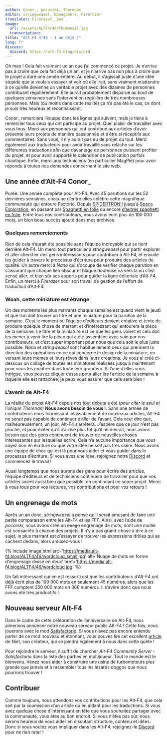```yaml
---
author: Conor_, pocarski, Therenas
editor: stringweasel, Nanogamer7, Firerazer
translator: Firerazer, bev
image:
  url: /assets/ALTF4/46/thumbnail.jpg
  transcription:
title: "Alt-F4 n°46 - 1 an déjà !"
lang: fr
discuss:
  discord: https://alt-f4.blog/discord
---
```


Oh man ! Cela fait vraiment un an que j’ai commencé ce projet. Je n’arrive pas à croire que cela fait déjà un an, et je n’arrive pas non plus à croire que le projet a duré une année entière. Au début, il s’agissait juste d’une idée stupide que je voulais essayer et voir où elle irait, sans vraiment m’attendre à ce qu’elle devienne un véritable projet avec des dizaines de personnes contribuant régulièrement. Elle aurait probablement disparue au bout de quelques semaines sans l’intervention régulière de très nombreuses personnes. Mais (du moins dans cette réalité) ça n’a pas été le cas, ce dont je suis très heureux et reconnaissant.

Conor_ remerciera l’équipe dans les lignes qui suivent, mais je tiens à remercier tous ceux qui ont participé au projet. Quel plaisir de travailler avec vous tous. Merci aux personnes qui ont contribué aux articles d’avoir présenté leurs projets de manière passionnée et d’être si réceptifs aux commentaires. Sans vous, il n’y aurait pas eu de projet du tout. Merci également aux traducteurs pour avoir travaillé sans relâche sur les différentes traductions afin que davantage de personnes puissent profiter du projet, et pour avoir supporté le calendrier de publication parfois chaotique. Enfin, merci aux techniciens (en particulier MagPie) pour avoir répondu à toutes nos demandes concernant le site web.

## Une année d’Alt-F4 <author>Conor_</author>

Purée. Une année complète pour Alt-F4. Avec 45 parutions sur les 52 dernières semaines, chacune d’entre elles célèbre cette magnifique communauté qui entoure Factorio. Depuis [SPIDERTRON!!](https://alt-f4.blog/fr/ALTF4-2/) jusqu’à [Space Exploration](https://alt-f4.blog/fr/ALTF4-14/#pr%C3%A9sentation-de-mod--space-exploration-ironic-toblerone), en passant par [Spaghetti en folie](https://alt-f4.blog/fr/ALTF4-23/) ou encore [d’autres spaghetti en folie](https://alt-f4.blog/fr/ALTF4-24/). Entre tous nos contributeurs, nous avons écrit plus de 100 000 mots, un bien beau succès ajouté dans mes archives.

### Quelques remerciements

Rien de cela n’aurait été possible sans l’équipe incroyable qui se tient derrière Alt-F4. Un merci tout particulier à *stringweasel* pour partir explorer et aller chercher des gens intéressants pour contribuer à Alt-F4, et ensuite les guider à travers le processus d’écriture pour produire des articles de qualité. Un autre merci à *Nano* qui s’occupe de vérifier chaque parution en s’assurant que chaque lien obscur et blague douteuse va vers là où c’est sensé aller, et bien sûr ses apports pour guider la ligne éditoriale d’Alt-F4. Enfin, un merci à *Firerazer* pour son travail de gestion de l’effort de traduction d’Alt-F4.

### Woah, cette miniature est étrange

Un des moments les plus marrants chaque semaine est quand vient le jeudi et que l’on doit trouver un titre et une miniature pour la parution de la semaine. C’est le moment où l’équipe d’éditeurs devient créative et tente de produire quelque chose de marrant et d’intéressant qui entourera la pièce de la semaine. Le titre et la miniature est ce que les gens voient et cela doit les mener à venir lire la pièce qui a été assemblée avec soin par nos contributeurs, et c’est super important pour nous que cela soit le plus juste possible. *Nano* et *stringweasel* sont habituellement ceux qui prennent la direction des opérations en ce qui concerne le design de la miniature, en versant leurs mèmes et leurs rêves dans leurs créations. Je vous ai créé ci-dessous un collage de toutes les miniatures réalisées jusqu’à maintenant pour vous les montrer dans toute leur grandeur. Si l’une d’elles vous intrigue, vous pouvez cliquer dessus pour aller lire l’article de la semaine à laquelle elle est rattachée, je peux vous assurer que cela sera bien !

<p></p>

<div id="grid" class="center flex flex-wrap flex-center">

<script>
var x ="", i;
for (i=45; i>0; i--) {
  x = x + "<div class='image' style='max-width: 150px; margin: 5px;'><a href='https://alt-f4.blog/fr/ALTF4-" + i + "/' target='_blank'><img src='https://alt-f4.blog/assets/ALTF4/" + i + "/thumbnail.jpg' alt='Miniature du Alt-F4 n°" + i + "'></div>";
}
document.getElementById("grid").innerHTML = x;
</script>

</div>
<p></p>

### L’avenir de Alt-F4

La réalité du projet Alt-F4 depuis nos [tout débuts](https://alt-f4.blog/fr/ALTF4-1/) a été (*pour citer le seul et l’unique Therenas*) **Nous avons besoin de vous !**. Sans une armée de contributeurs nous fournissant inlassablement de nouveaux articles, Alt-F4 ne serait pas capable de continuer d’aller de l’avant. Cela veut dire que, malheureusement, un jour, Alt-F4 s’arrêtera. J’espère que ce jour n’est pas proche, et pour éviter qu’il n’arrive plus tôt qu’il ne devrait, nous avons besoin que des gens continuent de trouver de nouvelles choses intéressantes sur lesquelles écrire. Cela n’a aucune importance que vous soyez bon en écriture ou que votre idée ne soit pas très claire. Nous avons une équipe de choc qui est là pour vous aider et vous guider dans le processus d’écriture. Si vous avez une idée, rejoignez notre [Discord](https://alt-f4.blog/discord) et commencez le travail !

Aussi longtemps que nous aurons des gens pour écrire des articles, l’équipe d’éditeurs et de techniciens continuera de travailler pour que vos articles soient aussi bien que possible, en continuant ce super projet. Merci à vous tous pour vos lectures, vos contributions et pour vos retours !

## Un engrenage de mots

Après un an donc, *stringweasel* a pensé qu’il serait amusant de faire une petite comparaison entre les Alt-F4 et les FFF. Ainsi, avec l’aide de *pocarski*, nous avons créé un ~~nuage~~ engrenage de mots, dont une moitié est consacrée à chacun des projets. Il n’y a pas grand-chose à dire à ce sujet, le plus marrant est d’essayer de trouver les expressions drôles qui se cachent dedans, alors amusez-vous !

{% include image.html src='https://media.alt-f4.blog/ALTF4/46/wordcloud_small.jpg' alt='Nuage de mots en forme d’engrenage divisé en deux' href='https://media.alt-f4.blog/ALTF4/46/wordcloud.jpg' %}

Un fait intéressant qui en est ressorti est que les contributeurs d’Alt-F4 ont déjà écrit plus de 100 000 mots en seulement 45 numéros, alors que les FFF comptent 350 000 mots en 366 numéros. Il s’avère donc que nous avons été très productifs !

## Nouveau serveur Alt-F4

Dans le cadre de cette célébration de l’anniversaire de Alt-F4, nous aimerions annoncer notre nouveau serveur public Alt-F4 ! Cette fois, nous jouerons avec le mod [Satisfactorio](https://mods.factorio.com/mod/Satisfactorio). Si vous n’avez pas encore entendu parler de ce mod nouveau et étonnant, vous pouvez lire cet excellent [article](https://alt-f4.blog/fr/ALTF4-45/) de Niet, son créateur, qui se joindra également à nous dans cette quête !

Pour rejoindre le serveur, il suffit de chercher *Alt-F4 Community Server - Satisfactorio* dans la liste des parties en multijoueur. Tout le monde est le bienvenu. Venez nous aider à construire une usine de turbomoteurs plus grande que jamais et à rassembler tous les lézards doggos que nous pourrons trouver !

## Contribuer

Comme toujours, nous attendons vos contributions pour les Alt-F4, que cela soit par la soumission d’un article ou en aidant pour les traductions. Si vous avez quelque chose d’intéressant en tête que vous souhaitez partager avec la communauté, vous êtes au bon endroit. Si vous n’êtes pas sûr, nous serons heureux de vous aider en discutant structure, contenu et idées. Donc si vous voulez vous impliquer dans les Alt-F4, rejoignez-le [Discord](https://discord.gg/nxnCFkb) pour ne rien rater !
